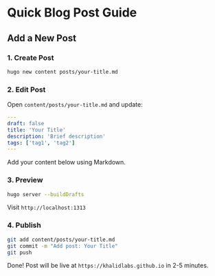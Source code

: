 # Quick Blog Post Guide

## Add a New Post

### 1. Create Post
```bash
hugo new content posts/your-title.md
```

### 2. Edit Post
Open `content/posts/your-title.md` and update:
```yaml
---
draft: false
title: 'Your Title'
description: 'Brief description'
tags: ['tag1', 'tag2']
---
```

Add your content below using Markdown.

### 3. Preview
```bash
hugo server --buildDrafts
```
Visit `http://localhost:1313`

### 4. Publish
```bash
git add content/posts/your-title.md
git commit -m "Add post: Your Title"
git push
```

Done! Post will be live at `https://khalidlabs.github.io` in 2-5 minutes.
